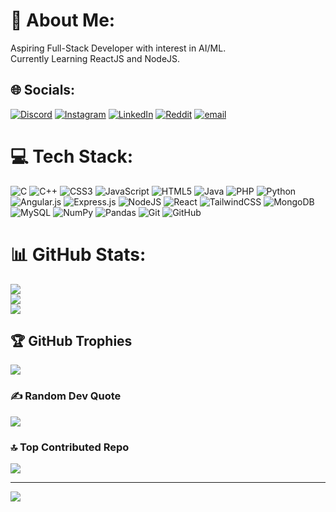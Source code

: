# 💫 About Me:
Aspiring Full-Stack Developer with interest in AI/ML.<br>Currently Learning ReactJS and NodeJS.


## 🌐 Socials:
[![Discord](https://img.shields.io/badge/Discord-%237289DA.svg?logo=discord&logoColor=white)](https://discord.gg/Eyepatch#5128) [![Instagram](https://img.shields.io/badge/Instagram-%23E4405F.svg?logo=Instagram&logoColor=white)](https://instagram.com/ek_alavya_) [![LinkedIn](https://img.shields.io/badge/LinkedIn-%230077B5.svg?logo=linkedin&logoColor=white)](https://linkedin.com/in/ekalavya-kumar-05087a291) [![Reddit](https://img.shields.io/badge/Reddit-%23FF4500.svg?logo=Reddit&logoColor=white)](https://reddit.com/user/Eye_Patchh) [![email](https://img.shields.io/badge/Email-D14836?logo=gmail&logoColor=white)](mailto:ekalavyakumar2005@gmail.com) 

# 💻 Tech Stack:
![C](https://img.shields.io/badge/c-%2300599C.svg?style=flat&logo=c&logoColor=white) ![C++](https://img.shields.io/badge/c++-%2300599C.svg?style=flat&logo=c%2B%2B&logoColor=white) ![CSS3](https://img.shields.io/badge/css3-%231572B6.svg?style=flat&logo=css3&logoColor=white) ![JavaScript](https://img.shields.io/badge/javascript-%23323330.svg?style=flat&logo=javascript&logoColor=%23F7DF1E) ![HTML5](https://img.shields.io/badge/html5-%23E34F26.svg?style=flat&logo=html5&logoColor=white) ![Java](https://img.shields.io/badge/java-%23ED8B00.svg?style=flat&logo=openjdk&logoColor=white) ![PHP](https://img.shields.io/badge/php-%23777BB4.svg?style=flat&logo=php&logoColor=white) ![Python](https://img.shields.io/badge/python-3670A0?style=flat&logo=python&logoColor=ffdd54) ![Angular.js](https://img.shields.io/badge/angular.js-%23E23237.svg?style=flat&logo=angularjs&logoColor=white) ![Express.js](https://img.shields.io/badge/express.js-%23404d59.svg?style=flat&logo=express&logoColor=%2361DAFB) ![NodeJS](https://img.shields.io/badge/node.js-6DA55F?style=flat&logo=node.js&logoColor=white) ![React](https://img.shields.io/badge/react-%2320232a.svg?style=flat&logo=react&logoColor=%2361DAFB) ![TailwindCSS](https://img.shields.io/badge/tailwindcss-%2338B2AC.svg?style=flat&logo=tailwind-css&logoColor=white) ![MongoDB](https://img.shields.io/badge/MongoDB-%234ea94b.svg?style=flat&logo=mongodb&logoColor=white) ![MySQL](https://img.shields.io/badge/mysql-4479A1.svg?style=flat&logo=mysql&logoColor=white) ![NumPy](https://img.shields.io/badge/numpy-%23013243.svg?style=flat&logo=numpy&logoColor=white) ![Pandas](https://img.shields.io/badge/pandas-%23150458.svg?style=flat&logo=pandas&logoColor=white) ![Git](https://img.shields.io/badge/git-%23F05033.svg?style=flat&logo=git&logoColor=white) ![GitHub](https://img.shields.io/badge/github-%23121011.svg?style=flat&logo=github&logoColor=white)
# 📊 GitHub Stats:
![](https://github-readme-stats.vercel.app/api?username=ekalavya-cmd&theme=dark&hide_border=false&include_all_commits=true&count_private=true)<br/>
![](https://nirzak-streak-stats.vercel.app/?user=ekalavya-cmd&theme=dark&hide_border=false)<br/>
![](https://github-readme-stats.vercel.app/api/top-langs/?username=ekalavya-cmd&theme=dark&hide_border=false&include_all_commits=true&count_private=true&layout=compact)

## 🏆 GitHub Trophies
![](https://github-profile-trophy.vercel.app/?username=ekalavya-cmd&theme=radical&no-frame=false&no-bg=false&margin-w=4)

### ✍️ Random Dev Quote
![](https://quotes-github-readme.vercel.app/api?type=vetical&theme=radical)

### 🔝 Top Contributed Repo
![](https://github-contributor-stats.vercel.app/api?username=ekalavya-cmd&limit=5&theme=dark&combine_all_yearly_contributions=true)

---
[![](https://visitcount.itsvg.in/api?id=ekalavya-cmd&icon=0&color=0)](https://visitcount.itsvg.in)

<!-- Proudly created with GPRM ( https://gprm.itsvg.in ) -->